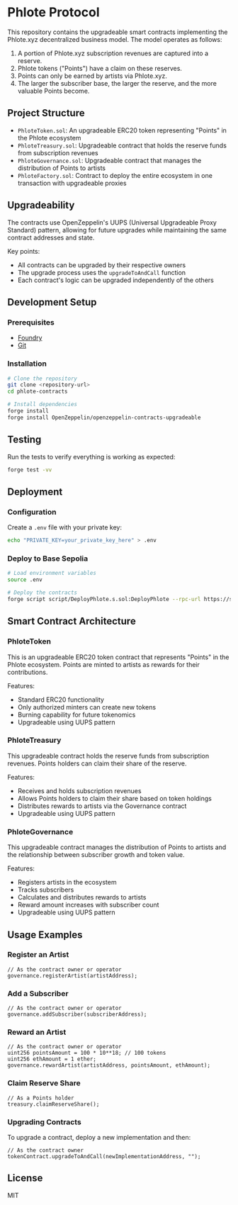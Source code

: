 # Phlote Protocol

This repository contains the upgradeable smart contracts implementing the Phlote.xyz decentralized business model. The model operates as follows:

1. A portion of Phlote.xyz subscription revenues are captured into a reserve.
2. Phlote tokens ("Points") have a claim on these reserves.
3. Points can only be earned by artists via Phlote.xyz.
4. The larger the subscriber base, the larger the reserve, and the more valuable Points become.

## Project Structure

- `PhloteToken.sol`: An upgradeable ERC20 token representing "Points" in the Phlote ecosystem
- `PhloteTreasury.sol`: Upgradeable contract that holds the reserve funds from subscription revenues
- `PhloteGovernance.sol`: Upgradeable contract that manages the distribution of Points to artists
- `PhloteFactory.sol`: Contract to deploy the entire ecosystem in one transaction with upgradeable proxies

## Upgradeability

The contracts use OpenZeppelin's UUPS (Universal Upgradeable Proxy Standard) pattern, allowing for future upgrades while maintaining the same contract addresses and state.

Key points:
- All contracts can be upgraded by their respective owners
- The upgrade process uses the `upgradeToAndCall` function
- Each contract's logic can be upgraded independently of the others

## Development Setup

### Prerequisites

- [Foundry](https://book.getfoundry.sh/getting-started/installation)
- [Git](https://git-scm.com/downloads)

### Installation

```bash
# Clone the repository
git clone <repository-url>
cd phlote-contracts

# Install dependencies
forge install
forge install OpenZeppelin/openzeppelin-contracts-upgradeable
```

## Testing

Run the tests to verify everything is working as expected:

```bash
forge test -vv
```

## Deployment

### Configuration

Create a `.env` file with your private key:

```bash
echo "PRIVATE_KEY=your_private_key_here" > .env
```

### Deploy to Base Sepolia

```bash
# Load environment variables
source .env

# Deploy the contracts
forge script script/DeployPhlote.s.sol:DeployPhlote --rpc-url https://sepolia.base.org --broadcast --verify
```

## Smart Contract Architecture

### PhloteToken

This is an upgradeable ERC20 token contract that represents "Points" in the Phlote ecosystem. Points are minted to artists as rewards for their contributions.

Features:
- Standard ERC20 functionality
- Only authorized minters can create new tokens
- Burning capability for future tokenomics
- Upgradeable using UUPS pattern

### PhloteTreasury

This upgradeable contract holds the reserve funds from subscription revenues. Points holders can claim their share of the reserve.

Features:
- Receives and holds subscription revenues
- Allows Points holders to claim their share based on token holdings
- Distributes rewards to artists via the Governance contract
- Upgradeable using UUPS pattern

### PhloteGovernance

This upgradeable contract manages the distribution of Points to artists and the relationship between subscriber growth and token value.

Features:
- Registers artists in the ecosystem
- Tracks subscribers
- Calculates and distributes rewards to artists
- Reward amount increases with subscriber count
- Upgradeable using UUPS pattern

## Usage Examples

### Register an Artist

```solidity
// As the contract owner or operator
governance.registerArtist(artistAddress);
```

### Add a Subscriber

```solidity
// As the contract owner or operator
governance.addSubscriber(subscriberAddress);
```

### Reward an Artist

```solidity
// As the contract owner or operator
uint256 pointsAmount = 100 * 10**18; // 100 tokens
uint256 ethAmount = 1 ether;
governance.rewardArtist(artistAddress, pointsAmount, ethAmount);
```

### Claim Reserve Share

```solidity
// As a Points holder
treasury.claimReserveShare();
```

### Upgrading Contracts

To upgrade a contract, deploy a new implementation and then:

```solidity
// As the contract owner
tokenContract.upgradeToAndCall(newImplementationAddress, "");
```

## License

MIT

